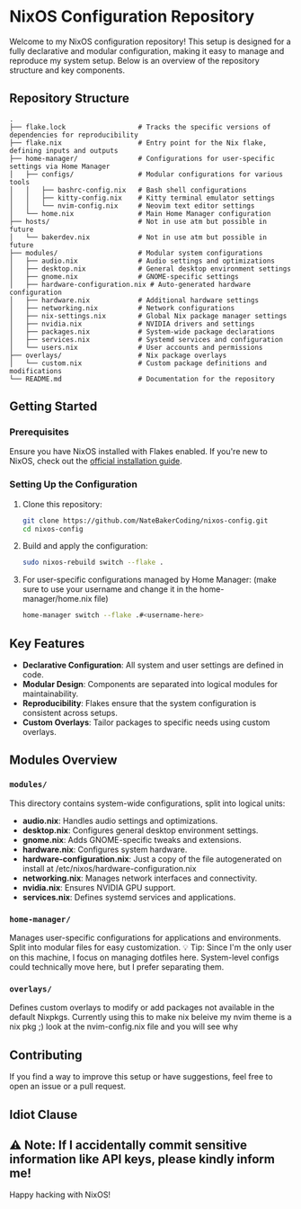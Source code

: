 # NixOS Configuration Repository

Welcome to my NixOS configuration repository! This setup is designed for a fully declarative and modular configuration, making it easy to manage and reproduce my system setup. Below is an overview of the repository structure and key components.

## Repository Structure

```plaintext
.
├── flake.lock                  # Tracks the specific versions of dependencies for reproducibility
├── flake.nix                   # Entry point for the Nix flake, defining inputs and outputs
├── home-manager/               # Configurations for user-specific settings via Home Manager
│   ├── configs/                # Modular configurations for various tools
│   │   ├── bashrc-config.nix   # Bash shell configurations
│   │   ├── kitty-config.nix    # Kitty terminal emulator settings
│   │   └── nvim-config.nix     # Neovim text editor settings
│   └── home.nix                # Main Home Manager configuration
├── hosts/                      # Not in use atm but possible in future
│   └── bakerdev.nix            # Not in use atm but possible in future
├── modules/                    # Modular system configurations
│   ├── audio.nix               # Audio settings and optimizations
│   ├── desktop.nix             # General desktop environment settings
│   ├── gnome.nix               # GNOME-specific settings
│   ├── hardware-configuration.nix # Auto-generated hardware configuration
│   ├── hardware.nix            # Additional hardware settings
│   ├── networking.nix          # Network configurations
│   ├── nix-settings.nix        # Global Nix package manager settings
│   ├── nvidia.nix              # NVIDIA drivers and settings
│   ├── packages.nix            # System-wide package declarations
│   ├── services.nix            # Systemd services and configuration
│   └── users.nix               # User accounts and permissions
├── overlays/                   # Nix package overlays
│   └── custom.nix              # Custom package definitions and modifications
└── README.md                   # Documentation for the repository
```

## Getting Started

### Prerequisites
Ensure you have NixOS installed with Flakes enabled. If you're new to NixOS, check out the [official installation guide](https://nixos.org/manual/nixos/stable/).

### Setting Up the Configuration
1. Clone this repository:
   ```bash
   git clone https://github.com/NateBakerCoding/nixos-config.git
   cd nixos-config
   ```
2. Build and apply the configuration:
   ```bash
   sudo nixos-rebuild switch --flake .
   ```

3. For user-specific configurations managed by Home Manager: (make sure to use your username and change it in the home-manager/home.nix file)
   ```bash
   home-manager switch --flake .#<username-here>  
   ```

## Key Features
- **Declarative Configuration**: All system and user settings are defined in code.
- **Modular Design**: Components are separated into logical modules for maintainability.
- **Reproducibility**: Flakes ensure that the system configuration is consistent across setups.
- **Custom Overlays**: Tailor packages to specific needs using custom overlays.

## Modules Overview
### `modules/`
This directory contains system-wide configurations, split into logical units:
- **audio.nix**: Handles audio settings and optimizations.
- **desktop.nix**: Configures general desktop environment settings.
- **gnome.nix**: Adds GNOME-specific tweaks and extensions.
- **hardware.nix**: Configures system hardware.
- **hardware-configuration.nix**: Just a copy of the file autogenerated on install at /etc/nixos/hardware-configuration.nix
- **networking.nix**: Manages network interfaces and connectivity.
- **nvidia.nix**: Ensures NVIDIA GPU support.
- **services.nix**: Defines systemd services and applications.

### `home-manager/`
Manages user-specific configurations for applications and environments. Split into modular files for easy customization.
💡 Tip: Since I'm the only user on this machine, I focus on managing dotfiles here. System-level configs could technically move here, but I prefer separating them.

### `overlays/`
Defines custom overlays to modify or add packages not available in the default Nixpkgs.
Currently using this to make nix beleive my nvim theme is a nix pkg ;) look at the nvim-config.nix file and you will see why 

## Contributing
If you find a way to improve this setup or have suggestions, feel free to open an issue or a pull request.

## Idiot Clause
⚠️ Note: If I accidentally commit sensitive information like API keys, please kindly inform me!
---

Happy hacking with NixOS! 

